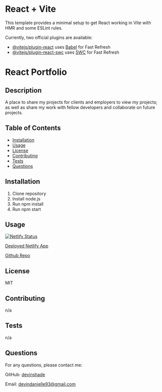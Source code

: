 # React + Vite

This template provides a minimal setup to get React working in Vite with HMR and some ESLint rules.

Currently, two official plugins are available:

- [@vitejs/plugin-react](https://github.com/vitejs/vite-plugin-react/blob/main/packages/plugin-react/README.md) uses [Babel](https://babeljs.io/) for Fast Refresh
- [@vitejs/plugin-react-swc](https://github.com/vitejs/vite-plugin-react-swc) uses [SWC](https://swc.rs/) for Fast Refresh

# React Portfolio
  ## Description

  A place to share my projects for clients and employers to view my projects; as well as share my work with fellow developers and collaborate on future projects.
  
  ## Table of Contents
  
  - [Installation](#installation)
  - [Usage](#usage)
  - [License](#license)
  - [Contributing](#contributing)
  - [Tests](#tests)
  - [Questions](#questions)
  
  ## Installation
  
  1. Clone repository
  2. Install node.js
  3. Run npm install
  4. Run npm start
  
  ## Usage
  
  [![Netlify Status](https://api.netlify.com/api/v1/badges/0b226c14-90bb-44cb-b8ed-d1d33bbaf780/deploy-status)](https://app.netlify.com/sites/dev-react-portfolio/deploys)

  [Deployed Netlify App](https://dev-react-portfolio.netlify.app/)

  [Github Repo](https://github.com/devinshade/react-portfolio)
  
  ## License
  
  MIT
  
  ## Contributing
  
  n/a
  
  ## Tests
  
  n/a
  
  ## Questions
  
  For any questions, please contact me:
  
  GitHub: [devinshade](https://github.com/devinshade)
  
  Email: devindanielle93@gmail.com
